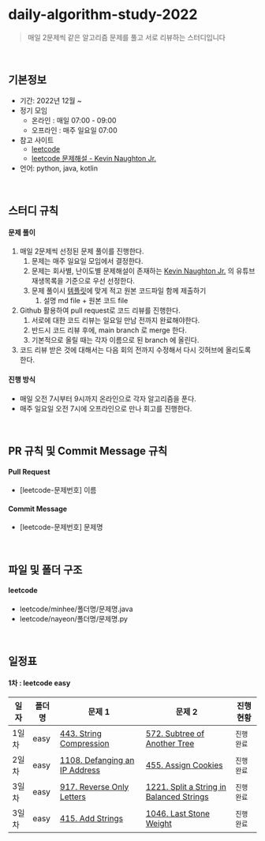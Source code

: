# daily-algorithm-study-2022
> 매일 2문제씩 같은 알고리즘 문제를 풀고 서로 리뷰하는 스터디입니다

<br>

## 기본정보
- 기간: 2022년 12월 ~
- 정기 모임
  - 온라인 : 매일 07:00 - 09:00 
  - 오프라인 : 매주 일요일 07:00
- 참고 사이트
  - [leetcode](https://leetcode.com)
  - [leetcode 문제해설 - Kevin Naughton Jr.](https://www.youtube.com/@KevinNaughtonJr/playlists)
- 언어: python, java, kotlin

<br>

## 스터디 규칙

#### 문제 풀이

1. 매일 2문제씩 선정된 문제 풀이를 진행한다. 
   1. 문제는 매주 일요일 모임에서 결정한다. 
   2. 문제는 회사별, 난이도별 문제해설이 존재하는 [Kevin Naughton Jr.](https://www.youtube.com/@KevinNaughtonJr/playlists) 의 유튜브 재생목록을 기준으로 우선 선정한다. 
   3. 문제 풀이시 [템플릿](/example/array/answer-template.md)에 맞게 적고 원본 코드파일 함께 제출하기
      1. 설명 md file + 원본 코드 file 
2. Github 활용하여 pull request로 코드 리뷰를 진행한다. 
   1. 서로에 대한 코드 리뷰는 일요일 만남 전까지 완료해야한다. 
   2. 반드시 코드 리뷰 후에, main branch 로 merge 한다. 
   3. 기본적으로 올릴 때는 각자 이름으로 된 branch 에 올린다. 
3. 코드 리뷰 받은 것에 대해서는 다음 회의 전까지 수정해서 다시 깃허브에 올리도록 한다.

#### 진행 방식

- 매일 오전 7시부터 9시까지 온라인으로 각자 알고리즘을 푼다. 
- 매주 일요일 오전 7시에 오프라인으로 만나 회고를 진행한다.

<br>

## PR 규칙 및 Commit Message 규칙

#### Pull Request

- [leetcode-문제번호] 이름

#### Commit Message

- [leetcode-문제번호] 문제명

<br>

## 파일 및 폴더 구조

#### leetcode

- leetcode/minhee/폴더명/문제명.java
- leetcode/nayeon/폴더명/문제명.py

<br>

## 일정표

#### 1차 : leetcode easy

| **일자** | **폴더명**          | **문제 1**                                                                                | **문제 2**                                                   | **진행 현황** |
|--------| ------------------- |-----------------------------------------------------------------------------------------| ------------------------------------------------------------ |-----------|
| 1일차    | easy              | [443. String Compression](https://leetcode.com/problems/string-compression/)            | [572. Subtree of Another Tree](https://leetcode.com/problems/subtree-of-another-tree/) | `진행 완료`   |
| 2일차    | easy              | [1108. Defanging an IP Address](https://leetcode.com/problems/defanging-an-ip-address/) | [455. Assign Cookies](https://leetcode.com/problems/assign-cookies/) | `진행 완료`    |
| 3일차    | easy              | [917. Reverse Only Letters](https://leetcode.com/problems/reverse-only-letters/)        | [1221. Split a String in Balanced Strings](https://leetcode.com/problems/split-a-string-in-balanced-strings/description/) | `진행 완료`    |
| 3일차    | easy              | [415. Add Strings](https://leetcode.com/problems/add-strings/)        | [1046. Last Stone Weight](https://leetcode.com/problems/last-stone-weight/) | `진행 완료`    |

